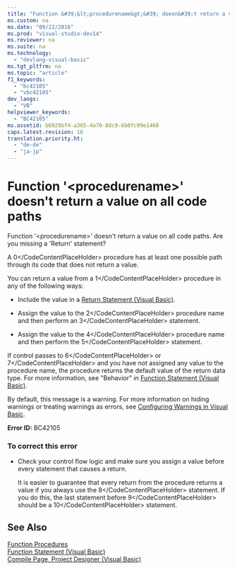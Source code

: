```yaml
---
title: "Function &#39;&lt;procedurename&gt;&#39; doesn&#39;t return a value on all code paths"
ms.custom: na
ms.date: "09/22/2016"
ms.prod: "visual-studio-dev14"
ms.reviewer: na
ms.suite: na
ms.technology: 
  - "devlang-visual-basic"
ms.tgt_pltfrm: na
ms.topic: "article"
f1_keywords: 
  - "bc42105"
  - "vbc42105"
dev_langs: 
  - "VB"
helpviewer_keywords: 
  - "BC42105"
ms.assetid: b6929bf4-a365-4a70-8dc9-6b0fc09e1468
caps.latest.revision: 16
translation.priority.ht: 
  - "de-de"
  - "ja-jp"
---
```

# Function &#39;&lt;procedurename&gt;&#39; doesn&#39;t return a value on all code paths
Function '\<procedurename>' doesn't return a value on all code paths. Are you missing a 'Return' statement?  
  
 A <CodeContentPlaceHolder>0\</CodeContentPlaceHolder> procedure has at least one possible path through its code that does not return a value.  
  
 You can return a value from a <CodeContentPlaceHolder>1\</CodeContentPlaceHolder> procedure in any of the following ways:  
  
-   Include the value in a [Return Statement (Visual Basic)](../vs140/return-statement--visual-basic-.md).  
  
-   Assign the value to the <CodeContentPlaceHolder>2\</CodeContentPlaceHolder> procedure name and then perform an <CodeContentPlaceHolder>3\</CodeContentPlaceHolder> statement.  
  
-   Assign the value to the <CodeContentPlaceHolder>4\</CodeContentPlaceHolder> procedure name and then perform the <CodeContentPlaceHolder>5\</CodeContentPlaceHolder> statement.  
  
 If control passes to <CodeContentPlaceHolder>6\</CodeContentPlaceHolder> or <CodeContentPlaceHolder>7\</CodeContentPlaceHolder> and you have not assigned any value to the procedure name, the procedure returns the default value of the return data type. For more information, see "Behavior" in [Function Statement (Visual Basic)](../vs140/function-statement--visual-basic-.md).  
  
 By default, this message is a warning. For more information on hiding warnings or treating warnings as errors, see [Configuring Warnings in Visual Basic](../vs140/configuring-warnings-in-visual-basic.md).  
  
 **Error ID:** BC42105  
  
### To correct this error  
  
-   Check your control flow logic and make sure you assign a value before every statement that causes a return.  
  
     It is easier to guarantee that every return from the procedure returns a value if you always use the <CodeContentPlaceHolder>8\</CodeContentPlaceHolder> statement. If you do this, the last statement before <CodeContentPlaceHolder>9\</CodeContentPlaceHolder> should be a <CodeContentPlaceHolder>10\</CodeContentPlaceHolder> statement.  
  
## See Also  
 [Function Procedures](../vs140/function-procedures--visual-basic-.md)   
 [Function Statement (Visual Basic)](../vs140/function-statement--visual-basic-.md)   
 [Compile Page, Project Designer (Visual Basic)](../vs140/compile-page--project-designer--visual-basic-.md)